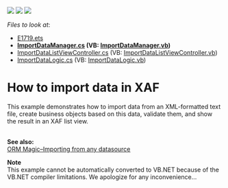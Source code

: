 <!-- default badges list -->
![](https://img.shields.io/endpoint?url=https://codecentral.devexpress.com/api/v1/VersionRange/128591614/13.1.4%2B)
[![](https://img.shields.io/badge/Open_in_DevExpress_Support_Center-FF7200?style=flat-square&logo=DevExpress&logoColor=white)](https://supportcenter.devexpress.com/ticket/details/E1719)
[![](https://img.shields.io/badge/📖_How_to_use_DevExpress_Examples-e9f6fc?style=flat-square)](https://docs.devexpress.com/GeneralInformation/403183)
<!-- default badges end -->
<!-- default file list -->
*Files to look at*:

* [E1719.ets](./CS/E1719.EasyTests/E1719.ets)
* **[ImportDataManager.cs](./CS/ImportData/ImportDataManager.cs) (VB: [ImportDataManager.vb](./VB/ImportData/ImportDataManager.vb))**
* [ImportDataListViewController.cs](./CS/WinWebSolution.Module/ImportDataListViewController.cs) (VB: [ImportDataListViewController.vb](./VB/WinWebSolution.Module/ImportDataListViewController.vb))
* [ImportDataLogic.cs](./CS/WinWebSolution.Module/ImportDataLogic.cs) (VB: [ImportDataLogic.vb](./VB/WinWebSolution.Module/ImportDataLogic.vb))
<!-- default file list end -->
# How to import data in XAF


<p>This example demonstrates how to import data from an XML-formatted text file, create business objects based on this data, validate them, and show the result in an XAF list view.</p>
<p><strong><br>See also:<br> </strong><a href="http://community.devexpress.com/blogs/eaf/archive/2012/12/29/orm-magic-importing-from-any-datasource.aspx"><u>ORM Magic–Importing from any datasource</u></a></p>
<p><strong>Note</strong><br> This example cannot be automatically converted to VB.NET because of the VB.NET compiler limitations. We apologize for any inconvenience...</p>

<br/>


